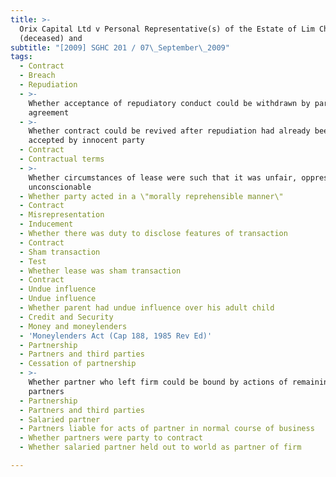 ```yaml
---
title: >-
  Orix Capital Ltd v Personal Representative(s) of the Estate of Lim Chor Pee
  (deceased) and
subtitle: "[2009] SGHC 201 / 07\_September\_2009"
tags:
  - Contract
  - Breach
  - Repudiation
  - >-
    Whether acceptance of repudiatory conduct could be withdrawn by parties\'
    agreement
  - >-
    Whether contract could be revived after repudiation had already been
    accepted by innocent party
  - Contract
  - Contractual terms
  - >-
    Whether circumstances of lease were such that it was unfair, oppressive and
    unconscionable
  - Whether party acted in a \"morally reprehensible manner\"
  - Contract
  - Misrepresentation
  - Inducement
  - Whether there was duty to disclose features of transaction
  - Contract
  - Sham transaction
  - Test
  - Whether lease was sham transaction
  - Contract
  - Undue influence
  - Undue influence
  - Whether parent had undue influence over his adult child
  - Credit and Security
  - Money and moneylenders
  - 'Moneylenders Act (Cap 188, 1985 Rev Ed)'
  - Partnership
  - Partners and third parties
  - Cessation of partnership
  - >-
    Whether partner who left firm could be bound by actions of remaining
    partners
  - Partnership
  - Partners and third parties
  - Salaried partner
  - Partners liable for acts of partner in normal course of business
  - Whether partners were party to contract
  - Whether salaried partner held out to world as partner of firm

---
```


